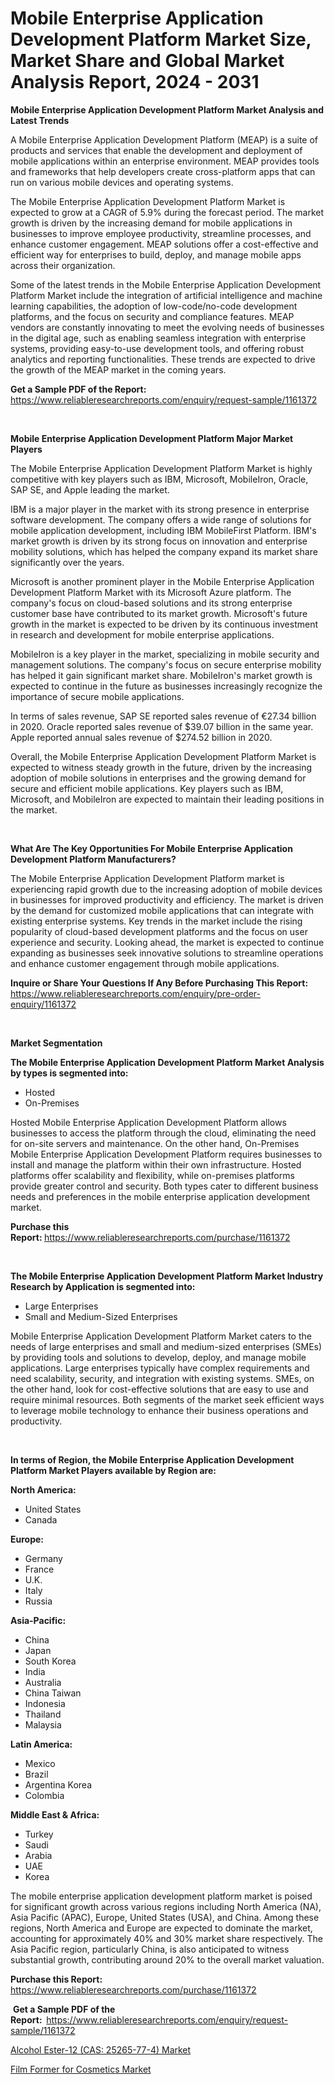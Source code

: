 <p><h1>Mobile Enterprise Application Development Platform Market Size, Market Share and Global Market Analysis Report, 2024 - 2031</h1></p><p><strong>Mobile Enterprise Application Development Platform Market Analysis and Latest Trends</strong></p>
<p><p>A Mobile Enterprise Application Development Platform (MEAP) is a suite of products and services that enable the development and deployment of mobile applications within an enterprise environment. MEAP provides tools and frameworks that help developers create cross-platform apps that can run on various mobile devices and operating systems.</p><p>The Mobile Enterprise Application Development Platform Market is expected to grow at a CAGR of 5.9% during the forecast period. The market growth is driven by the increasing demand for mobile applications in businesses to improve employee productivity, streamline processes, and enhance customer engagement. MEAP solutions offer a cost-effective and efficient way for enterprises to build, deploy, and manage mobile apps across their organization.</p><p>Some of the latest trends in the Mobile Enterprise Application Development Platform Market include the integration of artificial intelligence and machine learning capabilities, the adoption of low-code/no-code development platforms, and the focus on security and compliance features. MEAP vendors are constantly innovating to meet the evolving needs of businesses in the digital age, such as enabling seamless integration with enterprise systems, providing easy-to-use development tools, and offering robust analytics and reporting functionalities. These trends are expected to drive the growth of the MEAP market in the coming years.</p></p>
<p><strong>Get a Sample PDF of the Report:&nbsp;</strong> <a href="https://www.reliableresearchreports.com/enquiry/request-sample/1161372">https://www.reliableresearchreports.com/enquiry/request-sample/1161372</a></p>
<p>&nbsp;</p>
<p><strong>Mobile Enterprise Application Development Platform Major Market Players</strong></p>
<p><p>The Mobile Enterprise Application Development Platform Market is highly competitive with key players such as IBM, Microsoft, MobileIron, Oracle, SAP SE, and Apple leading the market. </p><p>IBM is a major player in the market with its strong presence in enterprise software development. The company offers a wide range of solutions for mobile application development, including IBM MobileFirst Platform. IBM's market growth is driven by its strong focus on innovation and enterprise mobility solutions, which has helped the company expand its market share significantly over the years.</p><p>Microsoft is another prominent player in the Mobile Enterprise Application Development Platform Market with its Microsoft Azure platform. The company's focus on cloud-based solutions and its strong enterprise customer base have contributed to its market growth. Microsoft's future growth in the market is expected to be driven by its continuous investment in research and development for mobile enterprise applications.</p><p>MobileIron is a key player in the market, specializing in mobile security and management solutions. The company's focus on secure enterprise mobility has helped it gain significant market share. MobileIron's market growth is expected to continue in the future as businesses increasingly recognize the importance of secure mobile applications.</p><p>In terms of sales revenue, SAP SE reported sales revenue of €27.34 billion in 2020. Oracle reported sales revenue of $39.07 billion in the same year. Apple reported annual sales revenue of $274.52 billion in 2020.</p><p>Overall, the Mobile Enterprise Application Development Platform Market is expected to witness steady growth in the future, driven by the increasing adoption of mobile solutions in enterprises and the growing demand for secure and efficient mobile applications. Key players such as IBM, Microsoft, and MobileIron are expected to maintain their leading positions in the market.</p></p>
<p>&nbsp;</p>
<p><strong>What Are The Key Opportunities For Mobile Enterprise Application Development Platform Manufacturers?</strong></p>
<p><p>The Mobile Enterprise Application Development Platform market is experiencing rapid growth due to the increasing adoption of mobile devices in businesses for improved productivity and efficiency. The market is driven by the demand for customized mobile applications that can integrate with existing enterprise systems. Key trends in the market include the rising popularity of cloud-based development platforms and the focus on user experience and security. Looking ahead, the market is expected to continue expanding as businesses seek innovative solutions to streamline operations and enhance customer engagement through mobile applications.</p></p>
<p><strong>Inquire or Share Your Questions If Any Before Purchasing This Report:</strong> <a href="https://www.reliableresearchreports.com/enquiry/pre-order-enquiry/1161372">https://www.reliableresearchreports.com/enquiry/pre-order-enquiry/1161372</a></p>
<p>&nbsp;</p>
<p><strong>Market Segmentation</strong></p>
<p><strong>The Mobile Enterprise Application Development Platform Market Analysis by types is segmented into:</strong></p>
<p><ul><li>Hosted</li><li>On-Premises</li></ul></p>
<p><p>Hosted Mobile Enterprise Application Development Platform allows businesses to access the platform through the cloud, eliminating the need for on-site servers and maintenance. On the other hand, On-Premises Mobile Enterprise Application Development Platform requires businesses to install and manage the platform within their own infrastructure. Hosted platforms offer scalability and flexibility, while on-premises platforms provide greater control and security. Both types cater to different business needs and preferences in the mobile enterprise application development market.</p></p>
<p><strong>Purchase this Report:&nbsp;</strong><a href="https://www.reliableresearchreports.com/purchase/1161372">https://www.reliableresearchreports.com/purchase/1161372</a></p>
<p>&nbsp;</p>
<p><strong>The Mobile Enterprise Application Development Platform Market Industry Research by Application is segmented into:</strong></p>
<p><ul><li>Large Enterprises</li><li>Small and Medium-Sized Enterprises</li></ul></p>
<p><p>Mobile Enterprise Application Development Platform Market caters to the needs of large enterprises and small and medium-sized enterprises (SMEs) by providing tools and solutions to develop, deploy, and manage mobile applications. Large enterprises typically have complex requirements and need scalability, security, and integration with existing systems. SMEs, on the other hand, look for cost-effective solutions that are easy to use and require minimal resources. Both segments of the market seek efficient ways to leverage mobile technology to enhance their business operations and productivity.</p></p>
<p>&nbsp;</p>
<p><strong>In terms of Region, the Mobile Enterprise Application Development Platform Market Players available by Region are:</strong></p>
<p>
    <p> <strong> North America: </strong>
        <ul>
            <li>United States</li>
            <li>Canada</li>
        </ul>
        </p> 
    <p> <strong> Europe: </strong>
        <ul>
            <li>Germany</li>
            <li>France</li>
            <li>U.K.</li>
            <li>Italy</li>
            <li>Russia</li>
        </ul>
        </p> 
    <p> <strong> Asia-Pacific: </strong>
        <ul>
            <li>China</li>
            <li>Japan</li>
            <li>South Korea</li>
            <li>India</li>
            <li>Australia</li>
            <li>China Taiwan</li>
            <li>Indonesia</li>
            <li>Thailand</li>
            <li>Malaysia</li>
        </ul>
        </p> 
    <p> <strong> Latin America: </strong>
        <ul>
            <li>Mexico</li>
            <li>Brazil</li>
            <li>Argentina Korea</li>
            <li>Colombia</li>
        </ul>
        </p> 
    <p> <strong> Middle East & Africa: </strong>
        <ul>
            <li>Turkey</li>
            <li>Saudi</li>
            <li>Arabia</li>
            <li>UAE</li>
            <li>Korea</li>
        </ul>
    </p>
    </p>
<p><p>The mobile enterprise application development platform market is poised for significant growth across various regions including North America (NA), Asia Pacific (APAC), Europe, United States (USA), and China. Among these regions, North America and Europe are expected to dominate the market, accounting for approximately 40% and 30% market share respectively. The Asia Pacific region, particularly China, is also anticipated to witness substantial growth, contributing around 20% to the overall market valuation.</p></p>
<p><strong>Purchase this Report: </strong><a href="https://www.reliableresearchreports.com/purchase/1161372">https://www.reliableresearchreports.com/purchase/1161372</a></p>
<p>&nbsp;<strong>Get a Sample PDF of the Report:&nbsp;&nbsp;</strong><a href="https://www.reliableresearchreports.com/enquiry/request-sample/1161372">https://www.reliableresearchreports.com/enquiry/request-sample/1161372</a></p>
<p><strong></strong></p>
<p><p><a href="https://issuu.com/reportprime-2/docs/alcohol-ester-12-cas-25265-77-4-market-size-2030.p">Alcohol Ester-12 (CAS: 25265-77-4) Market</a></p><p><a href="https://issuu.com/reportprime-2/docs/film-former-for-cosmetics-market-size-2030.pptx">Film Former for Cosmetics Market</a></p></p>